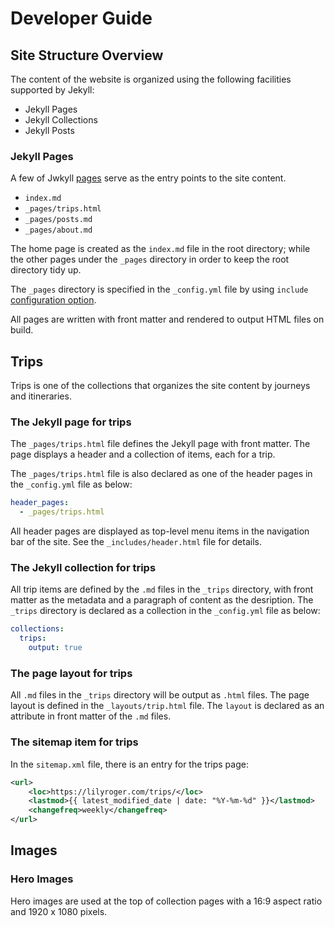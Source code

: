 # Developer Guide

## Site Structure Overview

The content of the website is organized using the following facilities supported by Jekyll:

* Jekyll Pages
* Jekyll Collections
* Jekyll Posts

### Jekyll Pages

A few of Jwkyll [pages](https://jekyllrb.com/docs/pages/) serve as the entry points to the site content.

* `index.md`
* `_pages/trips.html`
* `_pages/posts.md`
* `_pages/about.md`

The home page is created as the `index.md` file in the root directory; while the other pages under the `_pages` directory in order to keep the root directory tidy up.

The `_pages` directory is specified in the `_config.yml` file by using `include` [configuration option](https://jekyllrb.com/docs/configuration/options/).

All pages are written with front matter and rendered to output HTML files on build.

## Trips

Trips is one of the collections that organizes the site content by journeys and itineraries.

### The Jekyll page for trips

The `_pages/trips.html` file defines the Jekyll page with front matter. The page displays a header and a collection of items, each for a trip. 

The `_pages/trips.html` file is also declared as one of the header pages in the `_config.yml` file as below:

```yaml
header_pages:
  - _pages/trips.html
```

All header pages are displayed as top-level menu items in the navigation bar of the site. See the `_includes/header.html` file for details.

### The Jekyll collection for trips

All trip items are defined by the `.md` files in the `_trips` directory, with front matter as the metadata and a paragraph of content as the desription. The `_trips` directory is declared as a collection in the `_config.yml` file as below:

```yaml
collections:
  trips:
    output: true
```

### The page layout for trips

All  `.md` files in the `_trips` directory will be output as `.html` files. The page layout is defined in the `_layouts/trip.html` file. The `layout` is declared as an attribute in front matter of the `.md` files.  

### The sitemap item for trips

In the `sitemap.xml` file, there is an entry for the trips page:

```xml
<url>
    <loc>https://lilyroger.com/trips/</loc>
    <lastmod>{{ latest_modified_date | date: "%Y-%m-%d" }}</lastmod>
    <changefreq>weekly</changefreq>
</url>
```

## Images

### Hero Images

Hero images are used at the top of collection pages with a 16:9 aspect ratio and 1920 x 1080 pixels.

